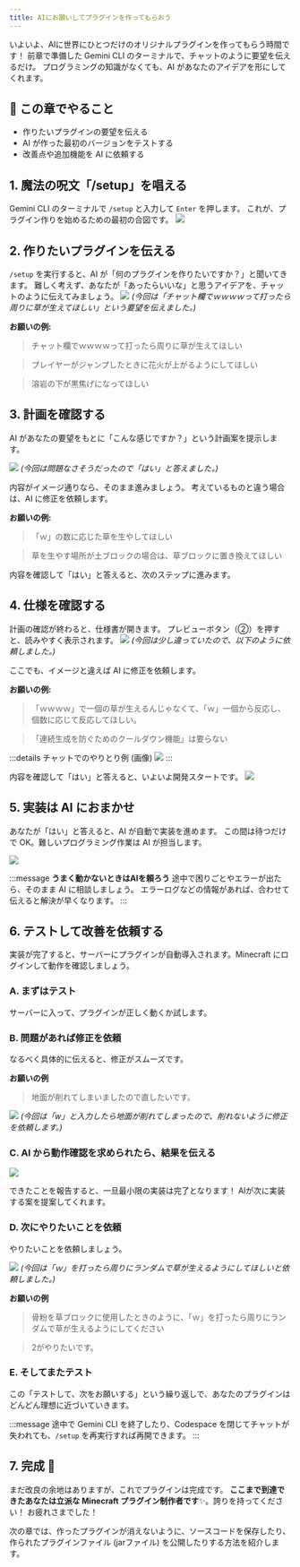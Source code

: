 ```yaml
---
title: AIにお願いしてプラグインを作ってもらおう
---
```


いよいよ、AIに世界にひとつだけのオリジナルプラグインを作ってもらう時間です！
前章で準備した Gemini CLI のターミナルで、チャットのように要望を伝えるだけ。
プログラミングの知識がなくても、AI があなたのアイデアを形にしてくれます。

## 🎯 この章でやること
- 作りたいプラグインの要望を伝える
- AI が作った最初のバージョンをテストする
- 改善点や追加機能を AI に依頼する

## 1. 魔法の呪文「/setup」を唱える
Gemini CLI のターミナルで `/setup` と入力して `Enter` を押します。
これが、プラグイン作りを始めるための最初の合図です。
![](/images/minecraft-plugin-tutorial/ask-ai-build-plugin/gemini-cli-setup-command.png)

## 2. 作りたいプラグインを伝える
`/setup` を実行すると、AI が「何のプラグインを作りたいですか？」と聞いてきます。
難しく考えず、あなたが「あったらいいな」と思うアイデアを、チャットのように伝えてみましょう。
![](/images/minecraft-plugin-tutorial/ask-ai-build-plugin/gemini-cli-ask-for-plugin.png)
*(今回は「チャット欄でｗｗｗｗって打ったら周りに草が生えてほしい」という要望を伝えました。)*

**お願いの例:**
> チャット欄でｗｗｗｗって打ったら周りに草が生えてほしい

> プレイヤーがジャンプしたときに花火が上がるようにしてほしい

> 溶岩の下が黒焦げになってほしい


## 3. 計画を確認する
AI があなたの要望をもとに「こんな感じですか？」という計画案を提示します。

![](/images/minecraft-plugin-tutorial/ask-ai-build-plugin/gemini-cli-plan-proposal.png)
*(今回は問題なさそうだったので「はい」と答えました。)*

内容がイメージ通りなら、そのまま進みましょう。
考えているものと違う場合は、AI に修正を依頼します。

**お願いの例:**
> 「ｗ」の数に応じた草を生やしてほしい

> 草を生やす場所が土ブロックの場合は、草ブロックに置き換えてほしい

内容を確認して「はい」と答えると、次のステップに進みます。

## 4. 仕様を確認する
計画の確認が終わると、仕様書が開きます。
プレビューボタン（②）を押すと、読みやすく表示されます。
![](/images/minecraft-plugin-tutorial/ask-ai-build-plugin/gemini-cli-spec-preview.png)
*(今回は少し違っていたので、以下のように依頼しました。)*

ここでも、イメージと違えば AI に修正を依頼します。


**お願いの例:**
> 「ｗｗｗｗ」で一個の草が生えるんじゃなくて、「ｗ」一個から反応し、個数に応じて反応してほしい。

> 「連続生成を防ぐためのクールダウン機能」は要らない

:::details チャットでのやりとり例 (画像)
![](/images/minecraft-plugin-tutorial/ask-ai-build-plugin/gemini-cli-spec-modification-request.png)
:::

内容を確認して「はい」と答えると、いよいよ開発スタートです。
![](/images/minecraft-plugin-tutorial/ask-ai-build-plugin/gemini-cli-development-start-confirmation.png)

## 5. 実装は AI におまかせ
あなたが「はい」と答えると、AI が自動で実装を進めます。
この間は待つだけで OK。難しいプログラミング作業は AI が担当します。

![](/images/minecraft-plugin-tutorial/ask-ai-build-plugin/gemini-cli-implementing.png)

:::message
**うまく動かないときはAIを頼ろう**
途中で困りごとやエラーが出たら、そのまま AI に相談しましょう。
エラーログなどの情報があれば、合わせて伝えると解決が早くなります。
:::

## 6. テストして改善を依頼する
実装が完了すると、サーバーにプラグインが自動導入されます。Minecraft にログインして動作を確認しましょう。

### A. まずはテスト
サーバーに入って、プラグインが正しく動くか試します。

### B. 問題があれば修正を依頼
なるべく具体的に伝えると、修正がスムーズです。

**お願いの例**

> 地面が削れてしまいましたので直したいです。	

![](/images/minecraft-plugin-tutorial/ask-ai-build-plugin/minecraft-plugin-test.gif)
*(今回は「w」と入力したら地面が削れてしまったので、削れないように修正を依頼します。)*

### C. AI から動作確認を求められたら、結果を伝える
![](/images/minecraft-plugin-tutorial/ask-ai-build-plugin/gemini-cli-ask-for-confirmation.png)

できたことを報告すると、一旦最小限の実装は完了となります！
AIが次に実装する案を提案してくれます。

### D. 次にやりたいことを依頼
やりたいことを依頼しましょう。

![](/images/minecraft-plugin-tutorial/ask-ai-build-plugin/gemini-cli-propose-next-task.gif)
*(今回は「ｗ」を打ったら周りにランダムで草が生えるようにしてほしいと依頼しました。)*

**お願いの例**
> 骨粉を草ブロックに使用したときのように、「ｗ」を打ったら周りにランダムで草が生えるようにしてください

> 2がやりたいです。

### E. そしてまたテスト
この「テストして、次をお願いする」という繰り返しで、あなたのプラグインはどんどん理想に近づいていきます。

:::message
途中で Gemini CLI を終了したり、Codespace を閉じてチャットが失われても、`/setup` を再実行すれば再開できます。
:::

## 7. 完成 🎉
まだ改良の余地はありますが、これでプラグインは完成です。
**ここまで到達できたあなたは立派な Minecraft プラグイン制作者です**✨️。誇りを持ってください！
お疲れさまでした！

次の章では、作ったプラグインが消えないように、ソースコードを保存したり、作られたプラグインファイル (jarファイル) を公開したりする方法を紹介します。
